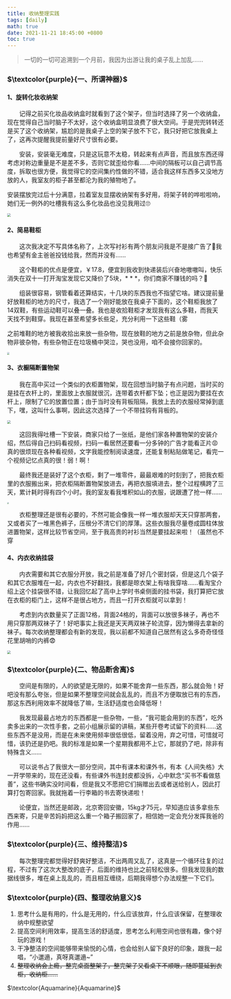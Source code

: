 ```yaml
---
title: 收纳整理实践
tags: [daily]
math: true
date: 2021-11-21 18:45:00 +0800
toc: true
---
```


> 一切的一切可追溯到一个月前，我因为出游让我的桌子乱上加乱……

### $\textcolor{purple}{一、所谓神器}$

#### 1、旋转化妆收纳架

&emsp;&emsp;记得之前买化妆品收纳盒时就看到了这个架子，但当时选择了另一个收纳盒，现在觉得自己当时脑子不太好，这个收纳盒明显浪费了很大空间。于是兜兜转转还是买了这个收纳架，尴尬的是我桌子上空的架子放不下它，我只好把它放我桌上了，这再次提醒我提前量好尺寸很有必要。

&emsp;&emsp;安装，安装毫无难度，只是这玩意不太稳，转起来有点声音，而且放东西还得考虑对称边重量是不是差不多，否则它就歪给你看……中间的隔板可以自己调节高度，拆取也很方便，我觉得它的空间集约性做的不错，适合我这样东西多又没地方放的人，我室友的柜子甚至都沦为我的殖物地了。

安装摆放完过后十分满意，拉着室友显摆收纳架有多好用，将架子转的哗啦啦响，她们无一例外的吐槽我有这么多化妆品也没见我用过🙄

<img src="https://z3.ax1x.com/2021/11/22/IvHoz4.jpg" style="zoom:50%;" />



#### 2、简易鞋柜

&emsp;&emsp;这次我决定不写具体名称了，上次写衬衫有两个朋友问我是不是接广告了🤣我也希望有金主爸爸投钱给我，然而并没有……

&emsp;&emsp;这个鞋柜的优点是便宜，￥17.8，便宜到我收到快递装后兴奋地嗷嗷叫，快乐消失在双十一打开淘宝发现它又降价了5块，* * *，你们商家不赚钱的吗？🤬

&emsp;&emsp;组装很容易，钢管看着还算结实，十几块的东西我也不指望它啥。建议提前量好放鞋柜的地方的尺寸，我选了一个刚好能放在我桌子下面的，这个鞋柜我放了14双鞋，有些运动鞋可以叠一叠。我也是收拾鞋柜才发现我有这么多鞋，而我天天找不到鞋穿。我现在甚至希望多长些足，充分利用一下这些鞋（雾

之前堆鞋的地方被我收拾出来放一些杂物，现在放鞋的地方之前是放杂物，但此杂物非彼杂物，有些杂物正在垃圾桶中哭泣，哭也没用，咱不会接你回家的。

<img src="https://z3.ax1x.com/2021/11/22/IvHbLR.jpg" style="zoom:33%;" />


#### 3、衣橱隔断置物架

&emsp;&emsp;我在高中买过一个类似的衣柜置物架，现在回想当时脑子有点问题，当时买的是挂在衣杆上的，里面放上衣服就很沉，连带着衣杆都下坠；也正是因为要挂在衣杆上，限制了它的放置位置；由于当时没有背板阻隔，我放上去的衣服经常掉到底下，嘿，这叫什么事啊，因此这次选择了一个不带挂钩有背板的。

<img src="https://z3.ax1x.com/2021/11/22/IvHHy9.jpg" style="zoom: 50%;" />

&emsp;&emsp;这回我得吐槽一下安装，商家只给了一张纸，是他们家各种置物架的安装介绍，然后得自己扫码看视频，扫码一看居然还要看一分多钟的广告才能看正片😡真的很烦现在各种看视频，文字我能控制阅读速度，还能复制粘贴做笔记，看完一个视频记忆点真的很！弱！啊！

&emsp;&emsp;最终我还是装好了这个衣柜，剩了一堆零件，最最艰难的时刻到了，把我衣柜里的衣服搬出来，把衣柜隔断置物架放进去，再把衣服填进去，整个过程横跨了三天，累计耗时得有四个小时。我的室友看我堆积如山的衣服，说跟遭了抢一样……

<img src="https://z3.ax1x.com/2021/11/22/IvHIWF.jpg" style="zoom:25%;" />

&emsp;&emsp;衣柜整理还是很有必要的，不然可能会像我一样一堆衣服却天天只穿那两套，又或者买了一堆黑色裤子，压根分不清它们的厚薄。这些衣服我尽量卷成圆柱体放进置物架，这样比较节省空间，至于我高贵的衬衫当然是要挂起来啦！（虽然也不穿




#### 4、内衣收纳挂袋

&emsp;&emsp;内衣需要和其它衣服分开放，我之前是准备了好几个密封袋，但是这几个袋子和其它衣服堆在一起，内衣也不好翻找，我都是晾衣架上有啥我穿啥……看淘宝介绍上这个挂袋很不错，让我回忆起了高中上学时书桌侧面的挂书袋，我打算把它放在衣柜的柜门上，这样不是很占地方，而且一打开衣柜就可以拿到！

&emsp;&emsp;考虑到内衣数量买了正面12格，背面24格的，背面可以放很多袜子，再也不用只穿那两双袜子了！好吧事实上我还是天天两双袜子轮流穿，因为懒得去拿新的袜子。每次收纳整理都会有新的发现，我以前都不知道自己居然有这么多奇奇怪怪花里胡哨的内裤😨

<img src="https://z3.ax1x.com/2021/11/22/IvH7QJ.jpg" style="zoom: 50%;" />

### $\textcolor{purple}{二、物品断舍离}$

&emsp;&emsp;空间是有限的，人的欲望是无限的，如果不能舍弃一些东西，那么就会殆！好吧没有那么夸张，但是如果不整理空间就会乱乱的，而且不方便取放已有的东西，那这东西利用效率不就降低了嘛，生活舒适度也会降低呀！

&emsp;&emsp;我发现最最占地方的东西都是一些杂物，一些，“我可能会用到的东西”，吃外卖多出来的一次性手套，之前小组展示留的讲稿，某些开卷考试留下的资料……这些东西不是没用，而是在未来使用频率很低很低，留着没用，弃之可惜，可惜就可惜，该扔还是扔吧。我的标准是如果一个星期我都用不上它，那就扔了吧，除非有特殊含义……

&emsp;&emsp;可以说书占了我很大一部分空间，其中有课本和课外书，有本《人间失格》大一开学带来的，现在还没看，有些课外书连封皮都没拆，心中默念“买书不看做慈善”，这些书确实没时间看，但是我又不愿把它们捐赠出去或者送给别人，因此打算打包寄回家。我就拖着一行李箱的书去寄快递啦！

&emsp;&emsp;论便宜，当然还是邮政，北京寄回安徽，15kg才75元，早知道应该多拿些东西来寄，只是辛苦妈妈把这么重一个箱子搬回家了，相信她一定会充分发挥我爸的作用……



### $\textcolor{purple}{三、维持整洁}$

&emsp;&emsp;每次整理完都觉得好舒爽好整洁，不出两周又乱了，这真是一个循环往复的过程，不过有了这次大整改的底子，后面的维持也比之前轻松很多。但我发现我的数据线很多，堆在桌上乱乱的，而且相互缠绕，后期我得想个办法规整一下它们。



### $\textcolor{purple}{四、整理收纳意义}$

1. 思考什么是有用的，什么是无用的，什么应该放弃，什么应该保留，在整理收纳中规整欲望
2. 提高空间利用效率，提高生活的舒适度，思考怎么利用空间也很有趣，像个好玩的游戏！
3. 干净整洁的空间能够带来愉悦的心情，也会给别人留下良好的印象，跟我一起唱，“小邋遢，真呀真邋遢~”
4. ~~整理收纳会上瘾，整完桌面整架子，整完架子又看桌下不顺眼，随即蔓延到衣柜，收纳柜……~~

















$\textcolor{Aquamarine}{Aquamarine}$

